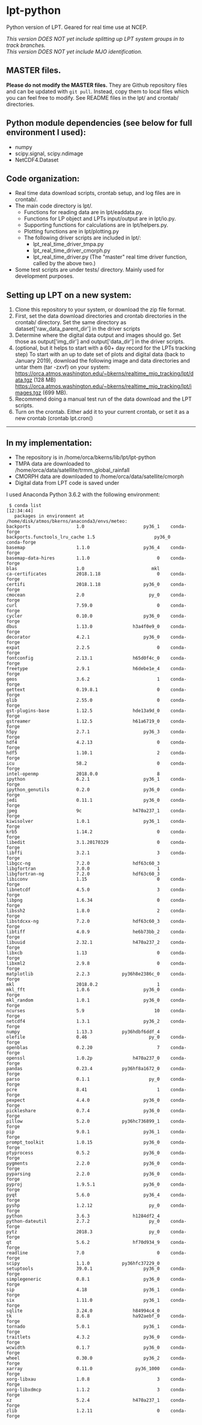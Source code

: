 # lpt-python
Python version of LPT. Geared for real time use at NCEP.

*This version DOES NOT yet include splitting up LPT system groups in to track branches.*  
*This version DOES NOT yet include MJO identification.*

## MASTER files.
__Please do not modify the MASTER files.__ They are Github repository files
and can be updated with `git pull`. Instead, copy them to local files which you
can feel free to modify. See README files in the lpt/ and crontab/ directories.


## Python module dependencies (see below for full environment I used):
- numpy
- scipy.signal, scipy.ndimage
- NetCDF4.Dataset


## Code organization:
- Real time data download scripts, crontab setup, and log files are in crontab/.
- The main code directory is lpt/.
  * Functions for reading data are in lpt/eaddata.py.
  * Functions for LP object and LPTs input/output are in lpt/io.py.
  * Supporting functions for calculations are in lpt/helpers.py.
  * Plotting functions are in lpt/plotting.py
  * The following driver scripts are included in lpt/:
    + lpt_real_time_driver_tmpa.py
    + lpt_real_time_driver_cmorph.py
    + lpt_real_time_driver.py  (The "master" real time driver function, called by the above two.)
- Some test scripts are under tests/ directory. Mainly used for development purposes.


## Setting up LPT on a new system:
1) Clone this repository to your system, or download the zip file format.
2) First, set the data download directories and crontab directories in the crontab/ directory.
   Set the same directory as dataset['raw_data_parent_dir'] in the driver scripts
3) Determine where the digital data output and images should go.
   Set those as output['img_dir'] and output['data_dir'] in the driver scripts.
4) (optional, but it helps to start with a 60+ day record for the LPTs tracking step)
   To start with an up to date set of plots and digital data (back to January 2019), download the following image and data directories and untar them (tar -zxvf) on your system:
     https://orca.atmos.washington.edu/~bkerns/realtime_mjo_tracking/lpt/data.tgz (128 MB)
     https://orca.atmos.washington.edu/~bkerns/realtime_mjo_tracking/lpt/images.tgz (699 MB).
5) Recommend doing a manual test run of the data download and the LPT scripts.
6) Turn on the crontab. Either add it to your current crontab, or set it as a new crontab
    (crontab lpt.cron()


-------------------------------------------------------------------------------
## In my implementation:
- The repository is in /home/orca/bkerns/lib/lpt/lpt-python
- TMPA data are downloaded to /home/orca/data/satellite/trmm_global_rainfall
- CMORPH data are downloaded to /home/orca/data/satellite/cmorph
- Digital data from LPT code is saved under


I used Anaconda Python 3.6.2 with the following environment:

```
 $ conda list                                                                                                          [12:34:44]
   packages in environment at /home/disk/atmos/bkerns/anaconda3/envs/meteo:  
backports                 1.0                      py36_1    conda-forge  
backports.functools_lru_cache 1.5                      py36_0    conda-forge  
basemap                   1.1.0                    py36_4    conda-forge  
basemap-data-hires        1.1.0                         0    conda-forge  
blas                      1.0                         mkl    
ca-certificates           2018.1.18                     0    conda-forge  
certifi                   2018.1.18                py36_0    conda-forge
cmocean                   2.0                        py_0    conda-forge
curl                      7.59.0                        0    conda-forge
cycler                    0.10.0                   py36_0    conda-forge
dbus                      1.13.0               h3a4f0e9_0    conda-forge
decorator                 4.2.1                    py36_0    conda-forge
expat                     2.2.5                         0    conda-forge
fontconfig                2.13.1               h65d0f4c_0    conda-forge
freetype                  2.9.1                h6debe1e_4    conda-forge
geos                      3.6.2                         1    conda-forge
gettext                   0.19.8.1                      0    conda-forge
glib                      2.55.0                        0    conda-forge
gst-plugins-base          1.12.5               hde13a9d_0    conda-forge
gstreamer                 1.12.5               h61a6719_0    conda-forge
h5py                      2.7.1                    py36_3    conda-forge
hdf4                      4.2.13                        0    conda-forge
hdf5                      1.10.1                        2    conda-forge
icu                       58.2                          0    conda-forge
intel-openmp              2018.0.0                      8  
ipython                   6.2.1                    py36_1    conda-forge
ipython_genutils          0.2.0                    py36_0    conda-forge
jedi                      0.11.1                   py36_0    conda-forge
jpeg                      9c                   h470a237_1    conda-forge
kiwisolver                1.0.1                    py36_1    conda-forge
krb5                      1.14.2                        0    conda-forge
libedit                   3.1.20170329                  0    conda-forge
libffi                    3.2.1                         3    conda-forge
libgcc-ng                 7.2.0                hdf63c60_3  
libgfortran               3.0.0                         1  
libgfortran-ng            7.2.0                hdf63c60_3  
libiconv                  1.15                          0    conda-forge
libnetcdf                 4.5.0                         3    conda-forge
libpng                    1.6.34                        0    conda-forge
libssh2                   1.8.0                         2    conda-forge
libstdcxx-ng              7.2.0                hdf63c60_3    conda-forge
libtiff                   4.0.9                he6b73bb_2    conda-forge
libuuid                   2.32.1               h470a237_2    conda-forge
libxcb                    1.13                          0    conda-forge
libxml2                   2.9.8                         0    conda-forge
matplotlib                2.2.3            py36h8e2386c_0    conda-forge
mkl                       2018.0.2                      1  
mkl_fft                   1.0.6                    py36_0    conda-forge
mkl_random                1.0.1                    py36_0    conda-forge
ncurses                   5.9                          10    conda-forge
netcdf4                   1.3.1                    py36_2    conda-forge
numpy                     1.13.3           py36hdbf6ddf_4  
olefile                   0.46                       py_0    conda-forge
openblas                  0.2.20                        7    conda-forge
openssl                   1.0.2p               h470a237_0    conda-forge
pandas                    0.23.4           py36hf8a1672_0    conda-forge
parso                     0.1.1                      py_0    conda-forge
pcre                      8.41                          1    conda-forge
pexpect                   4.4.0                    py36_0    conda-forge
pickleshare               0.7.4                    py36_0    conda-forge
pillow                    5.2.0            py36hc736899_1    conda-forge
pip                       9.0.1                    py36_1    conda-forge
prompt_toolkit            1.0.15                   py36_0    conda-forge
ptyprocess                0.5.2                    py36_0    conda-forge
pygments                  2.2.0                    py36_0    conda-forge
pyparsing                 2.2.0                    py36_0    conda-forge
pyproj                    1.9.5.1                  py36_0    conda-forge
pyqt                      5.6.0                    py36_4    conda-forge
pyshp                     1.2.12                     py_0    conda-forge
python                    3.6.3                h1284df2_4  
python-dateutil           2.7.2                      py_0    conda-forge
pytz                      2018.3                     py_0    conda-forge
qt                        5.6.2                hf70d934_9    conda-forge
readline                  7.0                           0    conda-forge
scipy                     1.1.0            py36hfc37229_0  
setuptools                39.0.1                   py36_0    conda-forge
simplegeneric             0.8.1                    py36_0    conda-forge
sip                       4.18                     py36_1    conda-forge
six                       1.11.0                   py36_1    conda-forge
sqlite                    3.24.0               h84994c4_0  
tk                        8.6.8                ha92aebf_0    conda-forge
tornado                   5.0.1                    py36_1    conda-forge
traitlets                 4.3.2                    py36_0    conda-forge
wcwidth                   0.1.7                    py36_0    conda-forge
wheel                     0.30.0                   py36_2    conda-forge
xarray                    0.11.0                py36_1000    conda-forge
xorg-libxau               1.0.8                         3    conda-forge
xorg-libxdmcp             1.1.2                         3    conda-forge
xz                        5.2.4                h470a237_1    conda-forge
zlib                      1.2.11                        0    conda-forge
```
